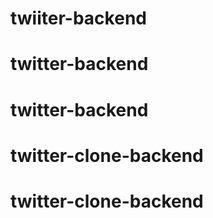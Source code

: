 # twiiter-backend
# twitter-backend
# twitter-backend
# twitter-clone-backend
# twitter-clone-backend
